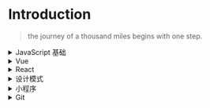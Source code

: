# Introduction

> the journey of a thousand miles begins with one step.

<details>
<summary>JavaScript 基础</summary>

- [跨域详解及其常见的解决方式](https://github.com/yangrenmu/blog/issues/1)
- [JavaScript 中的 this](https://github.com/yangrenmu/blog/issues/2)
- [JavaScript 中的原型和原型链](https://github.com/yangrenmu/blog/issues/3)
- [JavaScript 中的作用域和闭包](https://github.com/yangrenmu/blog/issues/4)
- [JavaScript 中 new 的用处及其实现](https://github.com/yangrenmu/blog/issues/5)
- [JavaScript 中 call、apply、bind 的简单实现](https://github.com/yangrenmu/blog/issues/6)
- [JavaScript 的运行机制](https://github.com/yangrenmu/blog/issues/12) -[JavaScript 中的 symbol 是什么？](https://github.com/yangrenmu/blog/issues/27)
</details>

<details>
<summary>Vue</summary>

- [vue 的 nextTick 原理](https://github.com/yangrenmu/blog/issues/14)
- [vue 源码阅读一：Vue 的初始化](https://github.com/yangrenmu/blog/issues/15)
- [vue 源码阅读二：虚拟 DOM 是如何生成的？（上）](https://github.com/yangrenmu/blog/issues/16)
- [vue 源码阅读三：虚拟 DOM 是如何生成的？（下）](https://github.com/yangrenmu/blog/issues/17)
- [vue 源码阅读四：虚拟 DOM 是如何渲染成真实的 DOM 的？（上）](https://github.com/yangrenmu/blog/issues/18)
- [vue 源码阅读五：虚拟 DOM 是如何渲染成真实的 DOM 的？（下）](https://github.com/yangrenmu/blog/issues/19)
- [vue 源码阅读六：diff 算法](https://github.com/yangrenmu/blog/issues/20)
</details>

<details>
<summary>React</summary>

- [实现一个 react 系列一：JSX 和虚拟 DOM](https://github.com/yangrenmu/blog/issues/9)
- [实现一个 react 系列二：渲染组件](https://github.com/yangrenmu/blog/issues/10)
- [实现一个 react 系列三：生命周期](https://github.com/yangrenmu/blog/issues/11)
</details>

<details>
<summary>设计模式</summary>

- [JavaScript 设计模式（一）：单例模式](https://github.com/yangrenmu/blog/issues/21)
- [JavaScript 设计模式（二）：策略模式](https://github.com/yangrenmu/blog/issues/22)
- [JavaScript 设计模式（三）：代理模式](https://github.com/yangrenmu/blog/issues/23)
- [JavaScript 设计模式（四）：迭代器模式](https://github.com/yangrenmu/blog/issues/24)
- [JavaScript 设计模式（五）：发布-订阅模式](https://github.com/yangrenmu/blog/issues/25)
- [JavaScript 设计模式（六）：命令模式](https://github.com/yangrenmu/blog/issues/26)
</details>

<details>
<summary>小程序</summary>

- [小程序之蓝牙的使用](https://github.com/yangrenmu/blog/issues/7)
- [小程序中，iOS 设备获取蓝牙设备的 Mac 地址](https://github.com/yangrenmu/blog/issues/8)
</details>

<details>
<summary>Git</summary>

- [Git 的基本操作](https://github.com/yangrenmu/blog/issues/13)
</details>
